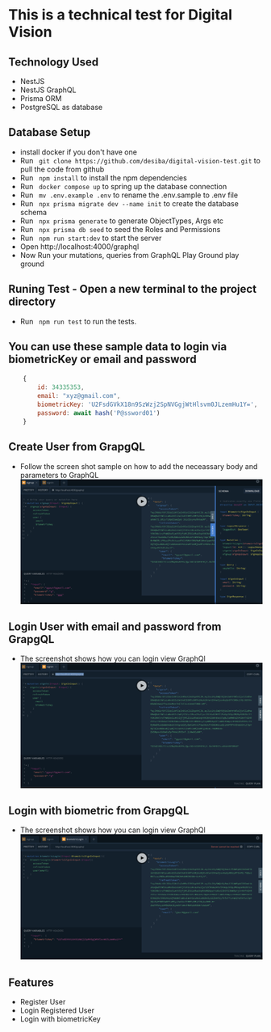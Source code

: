 # This is a technical test for Digital Vision

## Technology Used
 - NestJS
 - NestJS GraphQL
 - Prisma ORM
 - PostgreSQL as database

 ## Database Setup
 - install docker if you don't have one
 - Run ` git clone https://github.com/desiba/digital-vision-test.git` to pull the code from github
 - Run ` npm install` to install the npm dependencies
 - Run ` docker compose up` to spring up the database connection
 - Run ` mv .env.example .env` to rename the .env.sample to .env file
 - Run ` npx prisma migrate dev --name init` to create the database schema 
 - Run ` npx prisma generate` to generate ObjectTypes, Args etc
 - Run ` npx prisma db seed` to seed the Roles and Permissions
 - Run ` npm run start:dev` to start the server
 - Open http://localhost:4000/graphql 
 - Now Run your mutations, queries  from GraphQL Play Ground play ground

 ## Runing Test - Open a new terminal to the project directory
 - Run ` npm run test` to run the tests.

 ## You can use these sample data to login via biometricKey or email and password
```javascript
    {
        id: 34335353,
        email: "xyz@gmail.com",
        biometricKey: 'U2FsdGVkX18n9SzWzj2SpNVGgjWtHlsvm0JLzemHu1Y=',
        password: await hash('P@ssword01')
    }
```


 ## Create User from GrapgQL
 - Follow the screen shot sample on how to add the neceassary body and parameters to GraphQL
 ![alt text](./signup-view.png)

 ## Login User with email and password from GrapgQL
 - The screenshot shows how you can login view GraphQl
 ![alt text](./signin-view.png)

  ## Login with biometric  from GrapgQL
 - The screenshot shows how you can login view GraphQl
 ![alt text](./biometric-login.png)

 ## Features 
  - Register User
  - Login Registered User
  - Login with biometricKey
